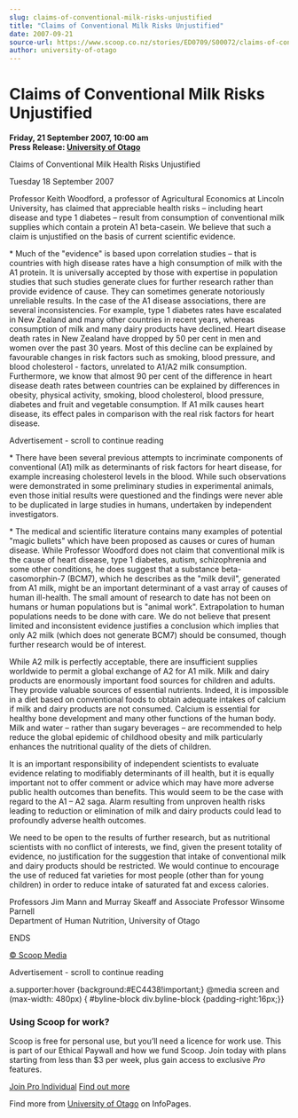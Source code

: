 ```yaml
---
slug: claims-of-conventional-milk-risks-unjustified
title: "Claims of Conventional Milk Risks Unjustified"
date: 2007-09-21
source-url: https://www.scoop.co.nz/stories/ED0709/S00072/claims-of-conventional-milk-risks-unjustified.htm
author: university-of-otago
---
```

Claims of Conventional Milk Risks Unjustified
=============================================

**Friday, 21 September 2007, 10:00 am**  
**Press Release: [University of Otago](https://info.scoop.co.nz/University_of_Otago)**

Claims of Conventional Milk Health Risks Unjustified

Tuesday 18 September 2007

Professor Keith Woodford, a professor of Agricultural Economics at Lincoln University, has claimed that appreciable health risks – including heart disease and type 1 diabetes – result from consumption of conventional milk supplies which contain a protein A1 beta-casein. We believe that such a claim is unjustified on the basis of current scientific evidence.

\* Much of the "evidence" is based upon correlation studies – that is countries with high disease rates have a high consumption of milk with the A1 protein. It is universally accepted by those with expertise in population studies that such studies generate clues for further research rather than provide evidence of cause. They can sometimes generate notoriously unreliable results. In the case of the A1 disease associations, there are several inconsistencies. For example, type 1 diabetes rates have escalated in New Zealand and many other countries in recent years, whereas consumption of milk and many dairy products have declined. Heart disease death rates in New Zealand have dropped by 50 per cent in men and women over the past 30 years. Most of this decline can be explained by favourable changes in risk factors such as smoking, blood pressure, and blood cholesterol - factors, unrelated to A1/A2 milk consumption. Furthermore, we know that almost 90 per cent of the difference in heart disease death rates between countries can be explained by differences in obesity, physical activity, smoking, blood cholesterol, blood pressure, diabetes and fruit and vegetable consumption. If A1 milk causes heart disease, its effect pales in comparison with the real risk factors for heart disease.

Advertisement - scroll to continue reading





\* There have been several previous attempts to incriminate components of conventional (A1) milk as determinants of risk factors for heart disease, for example increasing cholesterol levels in the blood. While such observations were demonstrated in some preliminary studies in experimental animals, even those initial results were questioned and the findings were never able to be duplicated in large studies in humans, undertaken by independent investigators.

\* The medical and scientific literature contains many examples of potential "magic bullets" which have been proposed as causes or cures of human disease. While Professor Woodford does not claim that conventional milk is the cause of heart disease, type 1 diabetes, autism, schizophrenia and some other conditions, he does suggest that a substance beta-casomorphin-7 (BCM7), which he describes as the "milk devil", generated from A1 milk, might be an important determinant of a vast array of causes of human ill-health. The small amount of research to date has not been on humans or human populations but is "animal work". Extrapolation to human populations needs to be done with care. We do not believe that present limited and inconsistent evidence justifies a conclusion which implies that only A2 milk (which does not generate BCM7) should be consumed, though further research would be of interest.

While A2 milk is perfectly acceptable, there are insufficient supplies worldwide to permit a global exchange of A2 for A1 milk. Milk and dairy products are enormously important food sources for children and adults. They provide valuable sources of essential nutrients. Indeed, it is impossible in a diet based on conventional foods to obtain adequate intakes of calcium if milk and dairy products are not consumed. Calcium is essential for healthy bone development and many other functions of the human body. Milk and water – rather than sugary beverages – are recommended to help reduce the global epidemic of childhood obesity and milk particularly enhances the nutritional quality of the diets of children.

It is an important responsibility of independent scientists to evaluate evidence relating to modifiably determinants of ill health, but it is equally important not to offer comment or advice which may have more adverse public health outcomes than benefits. This would seem to be the case with regard to the A1 – A2 saga. Alarm resulting from unproven health risks leading to reduction or elimination of milk and dairy products could lead to profoundly adverse health outcomes.

We need to be open to the results of further research, but as nutritional scientists with no conflict of interests, we find, given the present totality of evidence, no justification for the suggestion that intake of conventional milk and dairy products should be restricted. We would continue to encourage the use of reduced fat varieties for most people (other than for young children) in order to reduce intake of saturated fat and excess calories.

  
Professors Jim Mann and Murray Skeaff and Associate Professor Winsome Parnell  
Department of Human Nutrition, University of Otago

  
ENDS

[© Scoop Media](http://www.scoop.co.nz/about/terms.html)  

Advertisement - scroll to continue reading



a.supporter:hover {background:#EC4438!important;} @media screen and (max-width: 480px) { #byline-block div.byline-block {padding-right:16px;}}

### Using Scoop for work?

Scoop is free for personal use, but you’ll need a licence for work use. This is part of our Ethical Paywall and how we fund Scoop. Join today with plans starting from less than $3 per week, plus gain access to exclusive _Pro_ features.  
  
[Join Pro Individual](https://pro.scoop.co.nz/Individual/?from=ProIn24) [Find out more](https://pro.scoop.co.nz/using-scoop-for-work/?from=ProIn24)

Find more from [University of Otago](https://info.scoop.co.nz/University_of_Otago) on InfoPages.